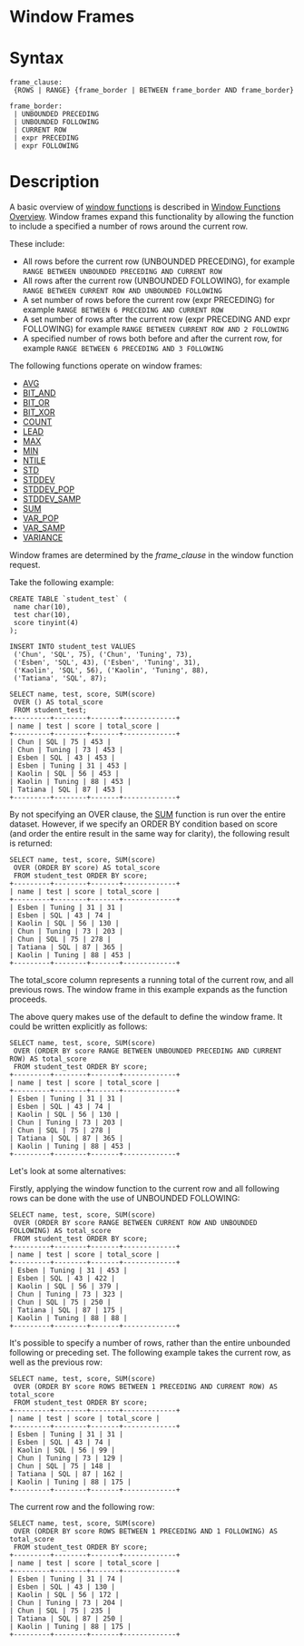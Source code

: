 # Window Frames

#

# Syntax

```
frame_clause:
 {ROWS | RANGE} {frame_border | BETWEEN frame_border AND frame_border}

frame_border:
 | UNBOUNDED PRECEDING
 | UNBOUNDED FOLLOWING
 | CURRENT ROW
 | expr PRECEDING
 | expr FOLLOWING
```

#

# Description

A basic overview of [window functions](window-functions-overview.md) is described in [Window Functions Overview](window-functions-overview.md). Window frames expand this functionality by allowing the function to include a specified a number of rows around the current row.

These include:

* All rows before the current row (UNBOUNDED PRECEDING), for example `RANGE BETWEEN UNBOUNDED PRECEDING AND CURRENT ROW`
* All rows after the current row (UNBOUNDED FOLLOWING), for example `RANGE BETWEEN CURRENT ROW AND UNBOUNDED FOLLOWING`
* A set number of rows before the current row (expr PRECEDING) for example `RANGE BETWEEN 6 PRECEDING AND CURRENT ROW`
* A set number of rows after the current row (expr PRECEDING AND expr FOLLOWING) for example `RANGE BETWEEN CURRENT ROW AND 2 FOLLOWING`
* A specified number of rows both before and after the current row, for example `RANGE BETWEEN 6 PRECEDING AND 3 FOLLOWING `

The following functions operate on window frames:

* [AVG](../../aggregate-functions/avg.md)
* [BIT_AND](../../aggregate-functions/bit_and.md)
* [BIT_OR](../../aggregate-functions/bit_or.md)
* [BIT_XOR](../../aggregate-functions/bit_xor.md)
* [COUNT](../../aggregate-functions/count.md)
* [LEAD](lead.md)
* [MAX](../../../../../../security/user-account-management/limiting-size-of-created-disk-temporary-files-and-tables/max_tmp_total_space_usage-system-variable.md)
* [MIN](../../../data-manipulation/selecting-data/joins-subqueries/minus.md)
* [NTILE](ntile.md)
* [STD](../../aggregate-functions/std.md)
* [STDDEV](../../aggregate-functions/stddev.md)
* [STDDEV_POP](../../aggregate-functions/stddev_pop.md)
* [STDDEV_SAMP](../../aggregate-functions/stddev_samp.md)
* [SUM](../../aggregate-functions/sum.md)
* [VAR_POP](../../aggregate-functions/var_pop.md)
* [VAR_SAMP](../../aggregate-functions/var_samp.md)
* [VARIANCE](../../aggregate-functions/variance.md)

Window frames are determined by the *frame_clause* in the window function request.

Take the following example:

```
CREATE TABLE `student_test` (
 name char(10),
 test char(10),
 score tinyint(4)
);

INSERT INTO student_test VALUES 
 ('Chun', 'SQL', 75), ('Chun', 'Tuning', 73), 
 ('Esben', 'SQL', 43), ('Esben', 'Tuning', 31), 
 ('Kaolin', 'SQL', 56), ('Kaolin', 'Tuning', 88), 
 ('Tatiana', 'SQL', 87);

SELECT name, test, score, SUM(score) 
 OVER () AS total_score 
 FROM student_test;
+---------+--------+-------+-------------+
| name | test | score | total_score |
+---------+--------+-------+-------------+
| Chun | SQL | 75 | 453 |
| Chun | Tuning | 73 | 453 |
| Esben | SQL | 43 | 453 |
| Esben | Tuning | 31 | 453 |
| Kaolin | SQL | 56 | 453 |
| Kaolin | Tuning | 88 | 453 |
| Tatiana | SQL | 87 | 453 |
+---------+--------+-------+-------------+
```

By not specifying an OVER clause, the [SUM](../../aggregate-functions/sum.md) function is run over the entire dataset. However, if we specify an ORDER BY condition based on score (and order the entire result in the same way for clarity), the following result is returned:

```
SELECT name, test, score, SUM(score) 
 OVER (ORDER BY score) AS total_score 
 FROM student_test ORDER BY score;
+---------+--------+-------+-------------+
| name | test | score | total_score |
+---------+--------+-------+-------------+
| Esben | Tuning | 31 | 31 |
| Esben | SQL | 43 | 74 |
| Kaolin | SQL | 56 | 130 |
| Chun | Tuning | 73 | 203 |
| Chun | SQL | 75 | 278 |
| Tatiana | SQL | 87 | 365 |
| Kaolin | Tuning | 88 | 453 |
+---------+--------+-------+-------------+
```

The total_score column represents a running total of the current row, and all previous rows. The window frame in this example expands as the function proceeds.

The above query makes use of the default to define the window frame. It could be written explicitly as follows:

```
SELECT name, test, score, SUM(score) 
 OVER (ORDER BY score RANGE BETWEEN UNBOUNDED PRECEDING AND CURRENT ROW) AS total_score 
 FROM student_test ORDER BY score;
+---------+--------+-------+-------------+
| name | test | score | total_score |
+---------+--------+-------+-------------+
| Esben | Tuning | 31 | 31 |
| Esben | SQL | 43 | 74 |
| Kaolin | SQL | 56 | 130 |
| Chun | Tuning | 73 | 203 |
| Chun | SQL | 75 | 278 |
| Tatiana | SQL | 87 | 365 |
| Kaolin | Tuning | 88 | 453 |
+---------+--------+-------+-------------+
```

Let's look at some alternatives:

Firstly, applying the window function to the current row and all following rows can be done with the use of UNBOUNDED FOLLOWING:

```
SELECT name, test, score, SUM(score) 
 OVER (ORDER BY score RANGE BETWEEN CURRENT ROW AND UNBOUNDED FOLLOWING) AS total_score 
 FROM student_test ORDER BY score;
+---------+--------+-------+-------------+
| name | test | score | total_score |
+---------+--------+-------+-------------+
| Esben | Tuning | 31 | 453 |
| Esben | SQL | 43 | 422 |
| Kaolin | SQL | 56 | 379 |
| Chun | Tuning | 73 | 323 |
| Chun | SQL | 75 | 250 |
| Tatiana | SQL | 87 | 175 |
| Kaolin | Tuning | 88 | 88 |
+---------+--------+-------+-------------+
```

It's possible to specify a number of rows, rather than the entire unbounded following or preceding set. The following example takes the current row, as well as the previous row:

```
SELECT name, test, score, SUM(score) 
 OVER (ORDER BY score ROWS BETWEEN 1 PRECEDING AND CURRENT ROW) AS total_score 
 FROM student_test ORDER BY score;
+---------+--------+-------+-------------+
| name | test | score | total_score |
+---------+--------+-------+-------------+
| Esben | Tuning | 31 | 31 |
| Esben | SQL | 43 | 74 |
| Kaolin | SQL | 56 | 99 |
| Chun | Tuning | 73 | 129 |
| Chun | SQL | 75 | 148 |
| Tatiana | SQL | 87 | 162 |
| Kaolin | Tuning | 88 | 175 |
+---------+--------+-------+-------------+
```

The current row and the following row:

```
SELECT name, test, score, SUM(score) 
 OVER (ORDER BY score ROWS BETWEEN 1 PRECEDING AND 1 FOLLOWING) AS total_score 
 FROM student_test ORDER BY score;
+---------+--------+-------+-------------+
| name | test | score | total_score |
+---------+--------+-------+-------------+
| Esben | Tuning | 31 | 74 |
| Esben | SQL | 43 | 130 |
| Kaolin | SQL | 56 | 172 |
| Chun | Tuning | 73 | 204 |
| Chun | SQL | 75 | 235 |
| Tatiana | SQL | 87 | 250 |
| Kaolin | Tuning | 88 | 175 |
+---------+--------+-------+-------------+
```